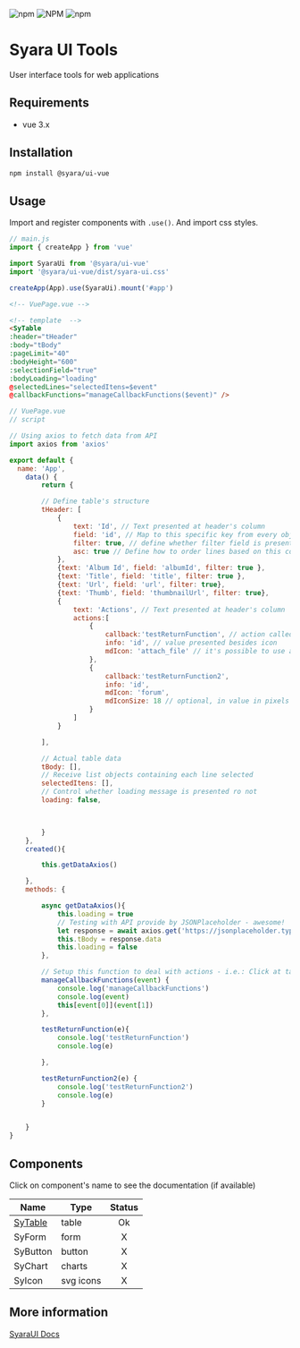 ![npm](https://img.shields.io/npm/v/@syara/ui-vue?style=flat-square)
![NPM](https://img.shields.io/npm/l/@syara/ui-vue?style=flat-square)
![npm](https://img.shields.io/npm/dt/@syara/ui-vue?style=flat-square)
# Syara UI Tools

User interface tools for web applications

## Requirements
* vue 3.x

## Installation

``` bash
npm install @syara/ui-vue
```

## Usage

Import and register components with `.use()`. And import css styles.
``` js
// main.js
import { createApp } from 'vue'

import SyaraUi from '@syara/ui-vue'
import '@syara/ui-vue/dist/syara-ui.css'

createApp(App).use(SyaraUi).mount('#app')

```



``` html
<!-- VuePage.vue -->

<!-- template  -->
<SyTable 
:header="tHeader" 
:body="tBody" 
:pageLimit="40" 
:bodyHeight="600" 
:selectionField="true" 
:bodyLoading="loading"
@selectedLines="selectedItens=$event" 
@callbackFunctions="manageCallbackFunctions($event)" />

```


``` js
// VuePage.vue
// script

// Using axios to fetch data from API
import axios from 'axios'

export default {
  name: 'App',
    data() {
        return {

        // Define table's structure
        tHeader: [
            {
                text: 'Id', // Text presented at header's column
                field: 'id', // Map to this specific key from every object at data list 
                filter: true, // define whether filter field is presented or not for this specific column
                asc: true // Define how to order lines based on this column data
            },
            {text: 'Album Id', field: 'albumId', filter: true },
            {text: 'Title', field: 'title', filter: true },
            {text: 'Url', field: 'url', filter: true},
            {text: 'Thumb', field: 'thumbnailUrl', filter: true},
            {
                text: 'Actions', // Text presented at header's column
                actions:[
                    {
                        callback:'testReturnFunction', // action called whenever the icon is clicked (must be mapped with method manageCallbackFunctions)
                        info: 'id', // value presented besides icon
                        mdIcon: 'attach_file' // it's possible to use a svg code as icon -> just replace the key materialIcon by icon and write/paste svg code as a string
                    },
                    {
                        callback:'testReturnFunction2', 
                        info: 'id', 
                        mdIcon: 'forum',
                        mdIconSize: 18 // optional, in value in pixels 
                    }
                ] 
            }

        ],

        // Actual table data
        tBody: [],
        // Receive list objects containing each line selected 
        selectedItens: [],
        // Control whether loading message is presented ro not
        loading: false,
        


        }
    },
    created(){

        this.getDataAxios()

    },
    methods: {

        async getDataAxios(){
            this.loading = true
            // Testing with API provide by JSONPlaceholder - awesome!
            let response = await axios.get('https://jsonplaceholder.typicode.com/photos')
            this.tBody = response.data
            this.loading = false
        },

        // Setup this function to deal with actions - i.e.: Click at table icon
        manageCallbackFunctions(event) {
            console.log('manageCallbackFunctions')
            console.log(event)
            this[event[0]](event[1])
        },

        testReturnFunction(e){
            console.log('testReturnFunction')
            console.log(e)

        },

        testReturnFunction2(e) {
            console.log('testReturnFunction2')
            console.log(e)
        }


    }
}

```

## Components 

Click on component's name to see the documentation (if available)

| Name | Type | Status |
| ------- | ----- | :-------: | 
| [SyTable](https://ui.syara.app/vue/components/table.html) | table | Ok |
| SyForm | form | X |
| SyButton | button | X |
| SyChart | charts | X |
| SyIcon | svg icons | X |





## More information

[SyaraUI Docs](https://ui.syara.app/)